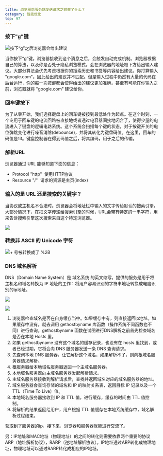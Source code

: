 ```yaml
---
title: 浏览器向服务端发送请求之前做了什么？
category: 性能优化
top: 97
---
```


### 按下"g"键

![&#x6309;&#x4E0B;&#x201C;g&#x201D;&#x4E4B;&#x540E;&#x6D4F;&#x89C8;&#x5668;&#x4F1A;&#x7ED9;&#x51FA;&#x5EFA;&#x8BAE;](.gitbook/assets/54797556-a09a1e80-4c8f-11e9-87ad-5e4314e2fe10.png)

当你按下“g”键，浏览器接收到这个消息之后，会触发自动完成机制。浏览器根据自己的算法，以及你是否处于隐私浏览模式，会在浏览器的地址框下方给出输入建议。大部分算法会优先考虑根据你的搜索历史和书签等内容给出建议。你打算输入 "google.com"，因此给出的建议并不匹配。但是输入过程中仍然有大量的代码在后台运行，你的每一次按键都会使得给出的建议更加准确。甚至有可能在你输入之前，浏览器就将 "google.com" 建议给你。

### 回车键按下

为了从零开始，我们选择键盘上的回车键被按到最低处作为起点。在这个时刻，一个专用于回车键的电流回路被直接地或者通过电容器间接地闭合了，使得少量的电流进入了键盘的逻辑电路系统。这个系统会扫描每个键的状态，对于按键开关的电位弹跳变化进行噪音消除\(debounce\)，并将其转化为键盘码值。在这里，回车的码值是13。键盘控制器在得到码值之后，将其编码，用于之后的传输。

### 解析URL

浏览器通过 URL 能够知道下面的信息：

* Protocol "http"   使用HTTP协议 
* Resource "/"   请求的资源是主页\(index\) 

### 输入的是 URL 还是搜索的关键字？

当协议或主机名不合法时，浏览器会将地址栏中输入的文字传给默认的搜索引擎。大部分情况下，在把文字传递给搜索引擎的时候，URL会带有特定的一串字符，用来告诉搜索引擎这次搜索来自这个特定浏览器。

![](.gitbook/assets/54797561-a5f76900-4c8f-11e9-8148-159ecb0ef763.png)

### 转换非 ASCII 的 Unicode 字符

![+ &#x53F7;&#x88AB;&#x8F6C;&#x6362;&#x6210;&#x4E86; %2B](.gitbook/assets/54797567-a98af000-4c8f-11e9-81e7-660149bd438d.png)

### DNS 域名解析

DNS（Domain Name System）是 域名系统 的英文缩写，提供的服务是用于将主机名和域名转换为 IP 地址的工作：将用户容易识别的字符串地址转换成电脑识别的ip地址。

![](.gitbook/assets/54797569-ac85e080-4c8f-11e9-97c2-f7a5168c6df7.png)

![](.gitbook/assets/54797576-b0196780-4c8f-11e9-8b8e-df059bb65e7c.png)

1. 浏览器检查域名是否在自身缓存当中。如果缓存中有，则直接返回ip地址。如果缓存中没有，就去调用 gethostbyname 库函数（操作系统不同函数也不同）进行查询。gethostbyname 函数在试图进行DNS解析之前首先检查域名是否在本地 Hosts 里。
2. 如果 gethostbyname 没有这个域名的缓存记录，也没有在 hosts 里找到，或者已经过期，它将会向 DNS 服务器发送一条 DNS 查询请求。
3. 先查询本地 DNS 服务器，让它解析这个域名，如果解析不了，则向根域名服务器请求解析。
4. 根服务器给本地域名服务器返回一个主域名服务器。
5. 本地域名服务器向主域名服务器发起解析请求。
6. 主域名服务器接收到解析请求后，查找并返回域名对应的域名服务器的地址。
7. 域名服务器会查询存储的域名和 IP 的映射关系表，返回目标 IP 记录以及一个 TTL（Time To Live）值。
8. 本地域名服务器接收到 IP 和 TTL 值，进行缓存，缓存的时间由 TTL 值控制。
9. 将解析的结果返回给用户，用户根据 TTL 值缓存在本地系统缓存中，域名解析过程结束。

获取到了服务器的ip，接下来，浏览器和服务器就能进行交流了。

另：IP地址和MAC地址（物理地址）的之间的转化则需要依靠两个重要的协议ARP（地址解析协议），RARP（逆地址解析协议）。IP地址通过ARP转化成物理地址，物理地址可以通过RARP转化成相应的IP地址。

